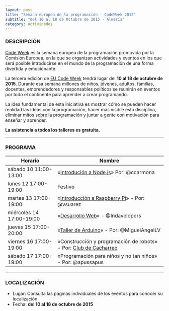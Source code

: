 ```yaml
---
layout: post
title: "Semana europea de la programación - CodeWeek 2015"
subtitle: "del 10 al 18 de Octubre de 2015 - Almería"
category: actividades
---
```


### DESCRIPCIÓN

[Code Week][1] es la semana europea de la programación promovida por la Comisión Europea, en la que se organizan actividades y eventos en los que será posible introducirse en el mundo de la programación de una forma divertida y emocionante.

La tercera edición de [EU Code Week][1] tendrá lugar del **10 al 18 de octubre de 2015**. Durante esa semana millones de niños, jóvenes, adultos, familias, docentes, emprendedores y responsables políticos se reunirán en eventos por todo el continente para aprender a crear programando.

La idea fundamental de esta iniciativa es mostrar cómo se pueden hacer realidad las ideas con la programación, hacer más visible esta disciplina, eliminar mitos sobre la programación y juntar a gente con motivación para enseñar y aprender.

**La asistencia a todos los talleres es gratuita.**

---

### PROGRAMA

| Horario | Nombre |
|---------|--------|
|sábado 10 11:00-13:00 | «[Introdución a Node.js][3]» Por: @ccarmona  |
|lunes 12 17:00-19:00 | Festivo  |
|martes 13 17:00-19:00 | «[Introducción a Raspberry Pi][5]» - Por: @vsuarez  |
|miércoles 14 17:00-19:00 |  «[Desarrollo Web][4]» - @Indavelopers |
|jueves 15 17:00-20:00 | «[Taller de Arduino][2]» - Por: @MiguelAngelLV|
|viernes 16 17:00-19:00 | «Construcción y programación de robots» - Por: [Club de Cacharreo](http://cacharreo.club)|
|sábado 17 17:00-19:00 |  «Programación para niños y no tan niños» - Por: @apussapus |

---

### LOCALIZACIÓN

* Lugar: Consulta las páginas individuales de los eventos para conocer su localización
* Fecha: **del 10 al 18 de octubre de 2015**

[1]: http://codeweek.eu
[2]: /actividades/2015/10/15/codeweek-taller-de-arduino.html
[3]: /actividades/2015/10/10/charla-introduccion-nodejs.html
[4]: /actividades/2015/10/14/charla-desarrollo-web.html
[5]: /actividades/2015/10/13/introduccion-raspberry-pi.html